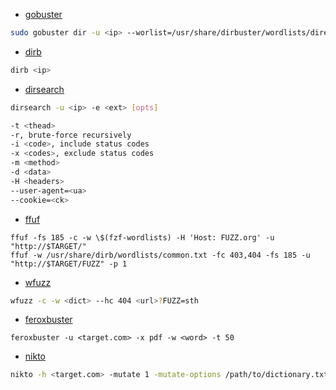 - [gobuster](https://github.com/OJ/gobuster)

```bash
sudo gobuster dir -u <ip> --worlist=/usr/share/dirbuster/wordlists/directory-list-2.3-medium.t -x html,php
```

- [dirb](https://www.kali.org/tools/dirb/)

```bash
dirb <ip>
```

- [dirsearch](https://github.com/maurosoria/dirsearch)

```bash
dirsearch -u <ip> -e <ext> [opts]

-t <thead>
-r, brute-force recursively
-i <code>, include status codes
-x <codes>, exclude status codes
-m <method>
-d <data>
-H <headers>
--user-agent=<ua>
--cookie=<ck>
```

- [ffuf](https://www.kali.org/tools/ffuf/)

```
ffuf -fs 185 -c -w \$(fzf-wordlists) -H 'Host: FUZZ.org' -u "http://$TARGET/"
ffuf -w /usr/share/dirb/wordlists/common.txt -fc 403,404 -fs 185 -u "http://$TARGET/FUZZ" -p 1
```

- [wfuzz](https://wfuzz.readthedocs.io/en/latest/)

```bash
wfuzz -c -w <dict> --hc 404 <url>?FUZZ=sth
```

- [feroxbuster](https://github.com/epi052/feroxbuster)

```
feroxbuster -u <target.com> -x pdf -w <word> -t 50
```

- [nikto](https://github.com/sullo/nikto)

```bash
nikto -h <target.com> -mutate 1 -mutate-options /path/to/dictionary.txt
```